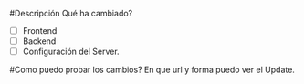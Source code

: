#Descripción
Qué ha cambiado?

- [ ] Frontend
- [ ] Backend
- [ ] Configuración del Server.

#Como puedo probar los cambios?
En que url y forma puedo ver el Update.
